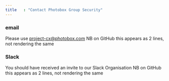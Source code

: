 ```yaml
---
title   : "Contact Photobox Group Security"
---
```



### email

Please use [project-cx@photobox.com](mailto:project-cx@photobox.com) NB on GitHub this appears as 2 lines, not rendering the same

### Slack

You should have received an invite to our Slack Organisation NB on GitHub this appears as 2 lines, not rendering the same
